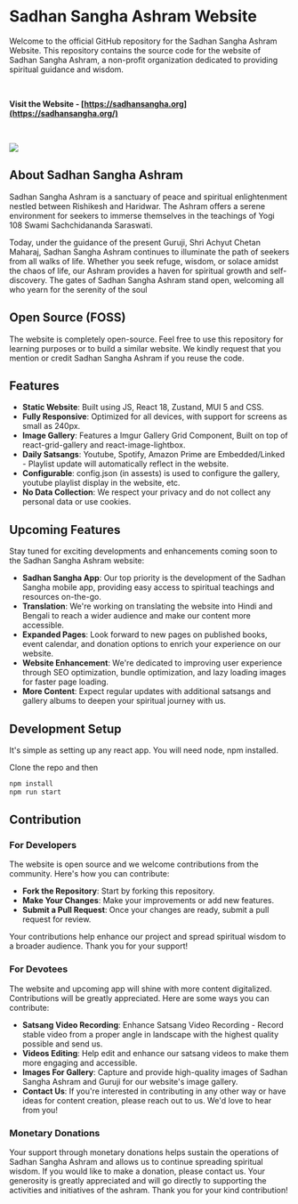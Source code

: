 # Sadhan Sangha Ashram Website

Welcome to the official GitHub repository for the Sadhan Sangha Ashram Website. This repository contains the source code for the website of Sadhan Sangha Ashram, a non-profit organization dedicated to providing spiritual guidance and wisdom.

<br>

**Visit the Website - [https://sadhansangha.org](https://sadhansangha.org/)**

<br>


![](https://i.imgur.com/KsqCBDW.jpg)

## About Sadhan Sangha Ashram
Sadhan Sangha Ashram is a sanctuary of peace and spiritual enlightenment nestled between Rishikesh and Haridwar. The Ashram offers a serene environment for seekers to immerse themselves in the teachings of Yogi 108 Swami Sachchidananda Saraswati.

Today, under the guidance of the present Guruji, Shri Achyut Chetan Maharaj, Sadhan Sangha Ashram continues to illuminate the path of seekers from all walks of life. Whether you seek refuge, wisdom, or solace amidst the chaos of life, our Ashram provides a haven for spiritual growth and self-discovery. The gates of Sadhan Sangha Ashram stand open, welcoming all who yearn for the serenity of the soul

## Open Source (FOSS)
The website is completely open-source. Feel free to use this repository for learning purposes or to build a similar website. We kindly request that you mention or credit Sadhan Sangha Ashram if you reuse the code.


## Features
- **Static Website**: Built using JS, React 18, Zustand, MUI 5 and CSS.
- **Fully Responsive**: Optimized for all devices, with support for screens as small as 240px.
- **Image Gallery**: Features a Imgur Gallery Grid Component, Built on top of react-grid-gallery and  react-image-lightbox.
- **Daily Satsangs**: Youtube, Spotify, Amazon Prime are Embedded/Linked - Playlist update will automatically reflect in the website.
- **Configurable**: config.json (in assests) is used to configure the gallery, youtube playlist display in the website, etc.
- **No Data Collection**: We respect your privacy and do not collect any personal data or use cookies.

## Upcoming Features

Stay tuned for exciting developments and enhancements coming soon to the Sadhan Sangha Ashram website:

- **Sadhan Sangha App**: Our top priority is the development of the Sadhan Sangha mobile app, providing easy access to spiritual teachings and resources on-the-go.
- **Translation**: We're working on translating the website into Hindi and Bengali to reach a wider audience and make our content more accessible.
- **Expanded Pages**: Look forward to new pages on published books, event calendar, and donation options to enrich your experience on our website.
- **Website Enhancement**: We're dedicated to improving user experience through SEO optimization, bundle optimization, and lazy loading images for faster page loading.
- **More Content**: Expect regular updates with additional satsangs and gallery albums to deepen your spiritual journey with us.

## Development Setup 

It's simple as setting up any react app. You will need node, npm installed.

Clone the repo and then 
```bash
npm install
npm run start
```


## Contribution
### For Developers
The website is open source and we welcome contributions from the community. Here's how you can contribute:

- **Fork the Repository**: Start by forking this repository.
- **Make Your Changes**: Make your improvements or add new features.
- **Submit a Pull Request**: Once your changes are ready, submit a pull request for review.

Your contributions help enhance our project and spread spiritual wisdom to a broader audience. Thank you for your support!

### For Devotees

The website and upcoming app will shine with more content digitalized. Contributions will be greatly appreciated. Here are some ways you can contribute:

- **Satsang Video Recording**: Enhance Satsang Video Recording - Record stable video from a proper angle in landscape with the highest quality possible and send us.
- **Videos Editing**: Help edit and enhance our satsang videos to make them more engaging and accessible.
- **Images For Gallery**: Capture and provide high-quality images of Sadhan Sangha Ashram and Guruji for our website's image gallery.
- **Contact Us**: If you're interested in contributing in any other way or have ideas for content creation, please reach out to us. We'd love to hear from you!

### Monetary Donations

Your support through monetary donations helps sustain the operations of Sadhan Sangha Ashram and allows us to continue spreading spiritual wisdom. If you would like to make a donation, please contact us. Your generosity is greatly appreciated and will go directly to supporting the activities and initiatives of the ashram. Thank you for your kind contribution!
